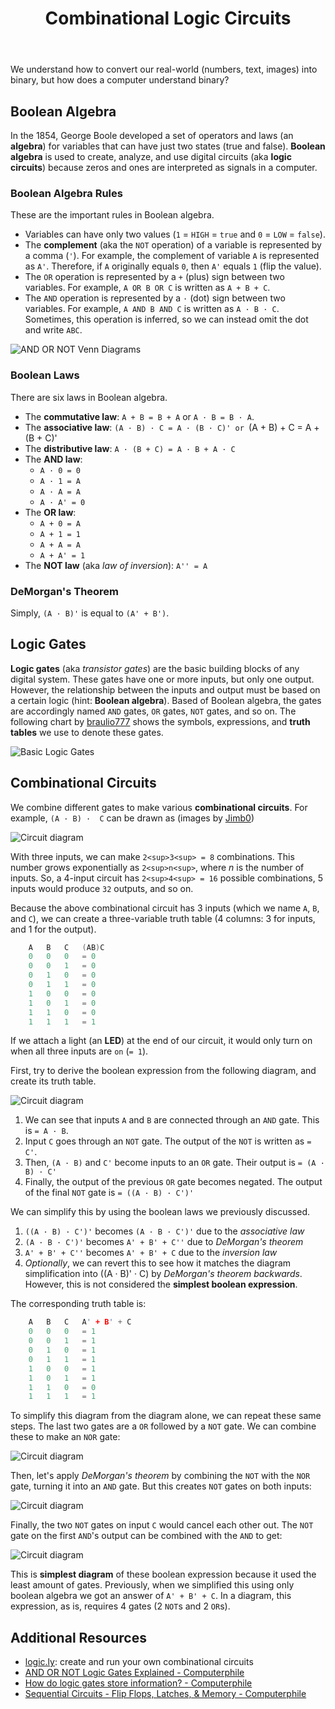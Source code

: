 ﻿---
# Posts need to have the `post` layout
layout: post

# The title of your post
title: Combinational Logic Circuits

# (Optional) Write a short (~150 characters) description of each blog post.
# This description is used to preview the page on search engines, social media, etc.
description: >
   How are zeros and ones understood by a computer? 

# (Optional) Link to an image that represents your blog post.
# The aspect ratio should be ~16:9.
image: /assets/img/default.jpg

# You can hide the description and/or image from the output
# (only visible to search engines) by setting:
# hide_description: true
# hide_image: true

# (Optional) Each post can have zero or more categories, and zero or more tags.
# The difference is that categories will be part of the URL, while tags will not.
# E.g. the URL of this post is <site.baseurl>/hydejack/2017/11/23/example-content/
categories: [CS 101]
tags: []
# If you want a category or tag to have its own page,
# check out `_featured_categories` and `_featured_tags` respectively.
---

We understand how to convert our real-world (numbers, text, images) into binary, but how does a computer understand binary? 

## Boolean Algebra

In the 1854, George Boole developed a set of operators and laws (an **algebra**) for 
variables that can have just two states (true and false). **Boolean algebra** 
is used to create, analyze, and use digital circuits (aka **logic circuits**) 
because zeros and ones are interpreted as signals in a computer.

### Boolean Algebra Rules
These are the important rules in Boolean algebra.
- Variables can have only two values (`1` = `HIGH` = `true` and `0` = `LOW` = `false`).
- The **complement** (aka the `NOT` operation) of a variable is represented by a comma (`'`). For example, the complement of variable `A` is represented as `A'`. Therefore, if `A` originally equals `0`, then `A'` equals `1` (flip the value).
- The `OR` operation is represented by a `+` (plus) sign between two variables. For example, `A OR B OR C` is written as `A + B + C`.
- The `AND` operation is represented by a `·` (dot) sign between two variables. For example, `A AND B AND C` is written as `A · B · C`. Sometimes, this operation is inferred, so we can instead omit the dot and write `ABC`.

![AND OR NOT Venn Diagrams](https://qph.fs.quoracdn.net/main-qimg-805e34db3accae95da9e1bebb6564135)

### Boolean Laws
There are six laws in Boolean algebra.
- The **commutative law**: `A + B = B + A` or `A · B = B · A`.
- The **associative law**: `(A · B) · C = A · (B · C)' or `(A + B) + C = A + (B + C)'
- The **distributive law**: `A · (B + C) = A · B + A · C`
- The **AND law**: 
	- `A · 0 = 0`
	- `A · 1 = A`
	- `A · A = A`
	- `A · A' = 0`
- The **OR law**:
	- `A + 0 = A`
	- `A + 1 = 1`
	- `A + A = A`
	- `A + A' = 1`
- The **NOT law** (aka *law of inversion*): `A'' = A`

### DeMorgan's Theorem

Simply, `(A · B)'` is equal to `(A' + B')`.

## Logic Gates

**Logic gates** (aka *transistor gates*) are the basic building blocks of any digital system. These gates have one or more inputs, but only one output. However, the relationship between the inputs and output must be based on a certain logic (hint: **Boolean algebra**). Based of Boolean algebra, the gates are accordingly named `AND` gates, `OR` gates, `NOT` gates, and so on. The following chart by [braulio777](https://www.instructables.com/id/Basic-Logic-Gates/) shows the symbols, expressions, and **truth tables** we use to denote these gates.

![Basic Logic Gates](https://cdn.instructables.com/F94/JZV3/IYYTP54L/F94JZV3IYYTP54L.LARGE.jpg?auto=webp&width=655)

## Combinational Circuits

We combine different gates to make various **combinational circuits**. For example, `(A · B) ·  C` can be drawn as (images by [Jimb0](https://learn.sparkfun.com/tutorials/logicblocks-experiment-guide/all))

![Circuit diagram](https://cdn.sparkfun.com/assets/learn_tutorials/2/1/6/07-animation_3AND.gif) 

With three inputs, we can make `2<sup>3<sup> = 8` combinations. This number grows exponentially as `2<sup>n<sup>`, where *n* is the number of inputs. So, a 4-input circuit has `2<sup>4<sup> = 16` possible combinations, 5 inputs would produce `32` outputs, and so on.

Because the above combinational circuit has 3 inputs (which we name `A`, `B`, and `C`), we can create a three-variable truth table (4 columns: 3 for inputs, and 1 for the output).

```cpp
	A	B	C	(AB)C
	0	0	0	= 0
	0	0	1	= 0
	0	1 	0	= 0
	0 	1 	1	= 0
	1	0 	0	= 0
	1 	0 	1 	= 0
	1 	1 	0	= 0
	1 	1 	1	= 1
```

If we attach a light (an **LED**) at the end of our circuit, it would only turn on when all three inputs are `on` (`= 1`).

First, try to derive the boolean expression from the following diagram, and create its truth table.

![Circuit diagram](https://cdn.sparkfun.com/assets/learn_tutorials/2/1/6/20-combinational_circuit.png)

1. We can see that inputs `A` and `B` are connected through an `AND` gate. This is `= A · B`.
2. Input `C` goes through an `NOT` gate. The output of the `NOT` is written as `= C'`.
3. Then, `(A · B)` and `C'` become inputs to an `OR` gate. Their output is `= (A · B) · C'`
4. Finally, the output of the previous `OR` gate becomes negated. The output of the final `NOT` gate is `= ((A · B) · C')'`

We can simplify this by using the boolean laws we previously discussed.
1. `((A · B) · C')'` becomes `(A · B · C')'` due to the *associative law*
2. `(A · B · C')'` becomes `A' + B' + C''` due to *DeMorgan's theorem*
3. `A' + B' + C''` becomes `A' + B' + C` due to the *inversion law*
4. *Optionally*, we can revert this to see how it matches the diagram simplification into ((A · B)' · C) by *DeMorgan's theorem backwards*. However, this is not considered the **simplest boolean expression**.

The corresponding truth table is:

```cpp
	A	B	C	A' + B' + C
	0	0	0	= 1
	0	0	1	= 1
	0	1 	0	= 1
	0 	1 	1	= 1
	1	0 	0	= 1
	1 	0 	1 	= 1
	1 	1 	0	= 0
	1 	1 	1	= 1
```

To simplify this diagram from the diagram alone, we can repeat these same steps. The last two gates are a `OR` followed by a `NOT` gate. We can combine these to make an `NOR` gate:

![Circuit diagram](https://cdn.sparkfun.com/assets/learn_tutorials/2/1/6/23-combinational_circuit_2.png)

Then, let's apply *DeMorgan's theorem* by combining the `NOT` with the `NOR` gate, turning it into an `AND` gate. But this creates `NOT` gates on both inputs:

![Circuit diagram](https://cdn.sparkfun.com/assets/learn_tutorials/2/1/6/24-combinational_circuit_3.png)

Finally, the two `NOT` gates on input `C` would cancel each other out. The `NOT` gate on the first `AND`'s output can be combined with the `AND` to get:

![Circuit diagram](https://cdn.sparkfun.com/assets/learn_tutorials/2/1/6/25-combinational_circuit_4.png)

This is **simplest diagram** of these boolean expression because it used the least amount of gates. Previously, when we simplified this using only boolean algebra we 
got an answer of `A' + B' + C`. In a diagram, this expression, as is, requires 4 gates (2 `NOT`s and 2 `OR`s).

## Additional Resources
- [logic.ly](https://logic.ly/demo): create and run your own combinational circuits
- [AND OR NOT Logic Gates Explained - Computerphile](https://youtu.be/UvI-AMAtrvE)
- [How do logic gates store information? - Computerphile](https://youtu.be/XETZoRYdtkw)
- [Sequential Circuits - Flip Flops, Latches, & Memory - Computerphile](https://youtu.be/-Ecf7lb4aZ0)